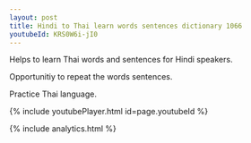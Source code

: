```yaml
---
layout: post
title: Hindi to Thai learn words sentences dictionary 1066 
youtubeId: KRS0W6i-jI0
---
```

 
 
Helps to learn Thai words and sentences for Hindi speakers.

Opportunitiy to repeat the words sentences. 

Practice Thai language. 
 
{% include youtubePlayer.html id=page.youtubeId %}
 
 
{% include analytics.html %}